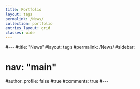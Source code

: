 ```yaml
---
title: Portfolio
layout: tags
permalink: /News/
collection: portfolio
entries_layout: grid
classes: wide
---
```



#---
#title:  "News"
#layout: tags
#permalink: /News/
#sidebar:
#  nav: "main"
#author_profile: false #true
#comments: true
#---
